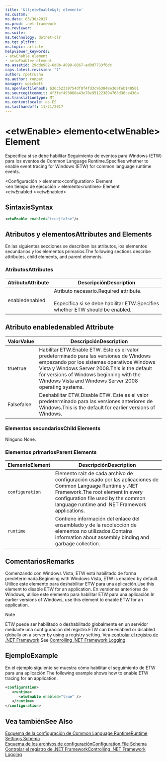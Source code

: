```yaml
---
title: '&lt;etwEnable&gt; elemento'
ms.custom: 
ms.date: 03/30/2017
ms.prod: .net-framework
ms.reviewer: 
ms.suite: 
ms.technology: dotnet-clr
ms.tgt_pltfrm: 
ms.topic: article
helpviewer_keywords:
- etwEnable element
- <etwEnable> element
ms.assetid: 29dde982-6d8b-4099-8867-ad0d7733f6dc
caps.latest.revision: "7"
author: rpetrusha
ms.author: ronpet
manager: wpickett
ms.openlocfilehash: b36c52338754df0f4fd3c963848e36afeb140501
ms.sourcegitcommit: 4f3fef493080a43e70e951223894768d36ce430a
ms.translationtype: MT
ms.contentlocale: es-ES
ms.lasthandoff: 11/21/2017
---
```

# <a name="ltetwenablegt-element"></a><span data-ttu-id="a5ea1-102">&lt;etwEnable&gt; elemento</span><span class="sxs-lookup"><span data-stu-id="a5ea1-102">&lt;etwEnable&gt; Element</span></span>
<span data-ttu-id="a5ea1-103">Especifica si se debe habilitar Seguimiento de eventos para Windows (ETW) para los eventos de Common Language Runtime.</span><span class="sxs-lookup"><span data-stu-id="a5ea1-103">Specifies whether to enable event tracing for Windows (ETW) for common language runtime events.</span></span>  
  
 <span data-ttu-id="a5ea1-104">\<Configuración > elemento</span><span class="sxs-lookup"><span data-stu-id="a5ea1-104">\<configuration> Element</span></span>  
<span data-ttu-id="a5ea1-105">\<en tiempo de ejecución > elemento</span><span class="sxs-lookup"><span data-stu-id="a5ea1-105">\<runtime> Element</span></span>  
<span data-ttu-id="a5ea1-106">\<etwEnabled ></span><span class="sxs-lookup"><span data-stu-id="a5ea1-106">\<etwEnabled></span></span>  
  
## <a name="syntax"></a><span data-ttu-id="a5ea1-107">Sintaxis</span><span class="sxs-lookup"><span data-stu-id="a5ea1-107">Syntax</span></span>  
  
```xml  
<etwEnable enabled="true|false"/>  
```  
  
## <a name="attributes-and-elements"></a><span data-ttu-id="a5ea1-108">Atributos y elementos</span><span class="sxs-lookup"><span data-stu-id="a5ea1-108">Attributes and Elements</span></span>  
 <span data-ttu-id="a5ea1-109">En las siguientes secciones se describen los atributos, los elementos secundarios y los elementos primarios.</span><span class="sxs-lookup"><span data-stu-id="a5ea1-109">The following sections describe attributes, child elements, and parent elements.</span></span>  
  
### <a name="attributes"></a><span data-ttu-id="a5ea1-110">Atributos</span><span class="sxs-lookup"><span data-stu-id="a5ea1-110">Attributes</span></span>  
  
|<span data-ttu-id="a5ea1-111">Atributo</span><span class="sxs-lookup"><span data-stu-id="a5ea1-111">Attribute</span></span>|<span data-ttu-id="a5ea1-112">Descripción</span><span class="sxs-lookup"><span data-stu-id="a5ea1-112">Description</span></span>|  
|---------------|-----------------|  
|<span data-ttu-id="a5ea1-113">enabled</span><span class="sxs-lookup"><span data-stu-id="a5ea1-113">enabled</span></span>|<span data-ttu-id="a5ea1-114">Atributo necesario.</span><span class="sxs-lookup"><span data-stu-id="a5ea1-114">Required attribute.</span></span><br /><br /> <span data-ttu-id="a5ea1-115">Especifica si se debe habilitar ETW.</span><span class="sxs-lookup"><span data-stu-id="a5ea1-115">Specifies whether ETW should be enabled.</span></span>|  
  
## <a name="enabled-attribute"></a><span data-ttu-id="a5ea1-116">Atributo enabled</span><span class="sxs-lookup"><span data-stu-id="a5ea1-116">enabled Attribute</span></span>  
  
|<span data-ttu-id="a5ea1-117">Valor</span><span class="sxs-lookup"><span data-stu-id="a5ea1-117">Value</span></span>|<span data-ttu-id="a5ea1-118">Descripción</span><span class="sxs-lookup"><span data-stu-id="a5ea1-118">Description</span></span>|  
|-----------|-----------------|  
|<span data-ttu-id="a5ea1-119">true</span><span class="sxs-lookup"><span data-stu-id="a5ea1-119">true</span></span>|<span data-ttu-id="a5ea1-120">Habilitar ETW.</span><span class="sxs-lookup"><span data-stu-id="a5ea1-120">Enable ETW.</span></span> <span data-ttu-id="a5ea1-121">Este es el valor predeterminado para las versiones de Windows empezando por los sistemas operativos Windows Vista y Windows Server 2008.</span><span class="sxs-lookup"><span data-stu-id="a5ea1-121">This is the default for versions of Windows beginning with the Windows Vista and Windows Server 2008 operating systems.</span></span>|  
|<span data-ttu-id="a5ea1-122">False</span><span class="sxs-lookup"><span data-stu-id="a5ea1-122">false</span></span>|<span data-ttu-id="a5ea1-123">Deshabilitar ETW.</span><span class="sxs-lookup"><span data-stu-id="a5ea1-123">Disable ETW.</span></span> <span data-ttu-id="a5ea1-124">Este es el valor predeterminado para las versiones anteriores de Windows.</span><span class="sxs-lookup"><span data-stu-id="a5ea1-124">This is the default for earlier versions of Windows.</span></span>|  
  
### <a name="child-elements"></a><span data-ttu-id="a5ea1-125">Elementos secundarios</span><span class="sxs-lookup"><span data-stu-id="a5ea1-125">Child Elements</span></span>  
 <span data-ttu-id="a5ea1-126">Ninguno.</span><span class="sxs-lookup"><span data-stu-id="a5ea1-126">None.</span></span>  
  
### <a name="parent-elements"></a><span data-ttu-id="a5ea1-127">Elementos primarios</span><span class="sxs-lookup"><span data-stu-id="a5ea1-127">Parent Elements</span></span>  
  
|<span data-ttu-id="a5ea1-128">Elemento</span><span class="sxs-lookup"><span data-stu-id="a5ea1-128">Element</span></span>|<span data-ttu-id="a5ea1-129">Descripción</span><span class="sxs-lookup"><span data-stu-id="a5ea1-129">Description</span></span>|  
|-------------|-----------------|  
|`configuration`|<span data-ttu-id="a5ea1-130">Elemento raíz de cada archivo de configuración usado por las aplicaciones de Common Language Runtime y .NET Framework.</span><span class="sxs-lookup"><span data-stu-id="a5ea1-130">The root element in every configuration file used by the common language runtime and .NET Framework applications.</span></span>|  
|`runtime`|<span data-ttu-id="a5ea1-131">Contiene información del enlace del ensamblado y de la recolección de elementos no utilizados.</span><span class="sxs-lookup"><span data-stu-id="a5ea1-131">Contains information about assembly binding and garbage collection.</span></span>|  
  
## <a name="remarks"></a><span data-ttu-id="a5ea1-132">Comentarios</span><span class="sxs-lookup"><span data-stu-id="a5ea1-132">Remarks</span></span>  
 <span data-ttu-id="a5ea1-133">Comenzando con Windows Vista, ETW está habilitado de forma predeterminada.</span><span class="sxs-lookup"><span data-stu-id="a5ea1-133">Beginning with Windows Vista, ETW is enabled by default.</span></span> <span data-ttu-id="a5ea1-134">Utilice este elemento para deshabilitar ETW para una aplicación.</span><span class="sxs-lookup"><span data-stu-id="a5ea1-134">Use this element to disable ETW for an application.</span></span> <span data-ttu-id="a5ea1-135">En versiones anteriores de Windows, utilice este elemento para habilitar ETW para una aplicación.</span><span class="sxs-lookup"><span data-stu-id="a5ea1-135">In earlier versions of Windows, use this element to enable ETW for an application.</span></span>  
  
> [!NOTE]
>  <span data-ttu-id="a5ea1-136">ETW puede ser habilitado o deshabilitado globalmente en un servidor mediante una configuración del registro.</span><span class="sxs-lookup"><span data-stu-id="a5ea1-136">ETW can be enabled or disabled globally on a server by using a registry setting.</span></span> <span data-ttu-id="a5ea1-137">Vea [controlar el registro de .NET Framework](../../../../../docs/framework/performance/controlling-logging.md).</span><span class="sxs-lookup"><span data-stu-id="a5ea1-137">See [Controlling .NET Framework Logging](../../../../../docs/framework/performance/controlling-logging.md).</span></span>  
  
## <a name="example"></a><span data-ttu-id="a5ea1-138">Ejemplo</span><span class="sxs-lookup"><span data-stu-id="a5ea1-138">Example</span></span>  
 <span data-ttu-id="a5ea1-139">En el ejemplo siguiente se muestra cómo habilitar el seguimiento de ETW para una aplicación.</span><span class="sxs-lookup"><span data-stu-id="a5ea1-139">The following example shows how to enable ETW tracing for an application.</span></span>  
  
```xml  
<configuration>  
   <runtime>  
      <etwEnable enabled="true" />  
   </runtime>  
</configuration>  
```  
  
## <a name="see-also"></a><span data-ttu-id="a5ea1-140">Vea también</span><span class="sxs-lookup"><span data-stu-id="a5ea1-140">See Also</span></span>  
 [<span data-ttu-id="a5ea1-141">Esquema de la configuración de Common Language Runtime</span><span class="sxs-lookup"><span data-stu-id="a5ea1-141">Runtime Settings Schema</span></span>](../../../../../docs/framework/configure-apps/file-schema/runtime/index.md)  
 [<span data-ttu-id="a5ea1-142">Esquema de los archivos de configuración</span><span class="sxs-lookup"><span data-stu-id="a5ea1-142">Configuration File Schema</span></span>](../../../../../docs/framework/configure-apps/file-schema/index.md)  
 [<span data-ttu-id="a5ea1-143">Controlar el registro de .NET Framework</span><span class="sxs-lookup"><span data-stu-id="a5ea1-143">Controlling .NET Framework Logging</span></span>](../../../../../docs/framework/performance/controlling-logging.md)

